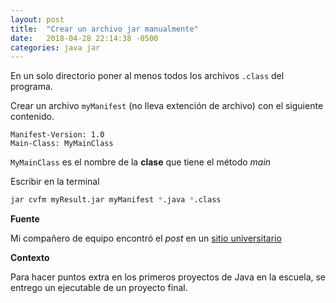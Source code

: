 ```yaml
---
layout: post
title:  "Crear un archivo jar manualmente"
date:   2018-04-28 22:14:38 -0500
categories: java jar
---
```


En un solo directorio poner al menos todos los archivos `.class` del programa.

Crear un archivo `myManifest` (no lleva extención de archivo) con el siguiente contenido.

```
Manifest-Version: 1.0 
Main-Class: MyMainClass
```

`MyMainClass` es el nombre de la **clase** que tiene el método *main*

Escribir en la terminal

```bash
jar cvfm myResult.jar myManifest *.java *.class
```

**Fuente**

Mi compañero de equipo encontró el *post* en un
[sitio universitario](http://www.cis.upenn.edu/~matuszek/cit597-2002/Pages/executable-jar-files.html)

**Contexto**

Para hacer puntos extra en los primeros proyectos de Java en la escuela, se entrego un ejecutable de un proyecto final.
